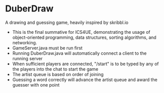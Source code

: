 # DuberDraw
A drawing and guessing game, heavily inspired by skribbl.io
* This is the final summative for ICS4UE, demonstrating the usage of object-oriented programming, data structures, sorting algorithms, and networking.
* GameServer.java must be run first
* Running DuberDraw.java will automatically connect a client to the running server
* When sufficient players are connected, "/start" is to be typed by any of the players into the chat to start the game
* The artist queue is based on order of joining
* Guessing a word correctly will advance the artist queue and award the guesser with one point
